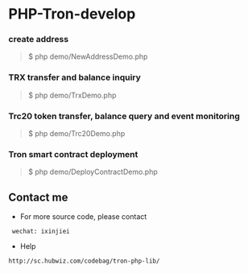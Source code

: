 # PHP-Tron-develop


### create address

> $ php demo/NewAddressDemo.php


### TRX transfer and balance inquiry

> $ php demo/TrxDemo.php


### Trc20 token transfer, balance query and event monitoring

> $ php demo/Trc20Demo.php

### Tron smart contract deployment

> $ php demo/DeployContractDemo.php




## Contact me
- For more source code, please contact
```
 wechat: ixinjiei
```
- Help
```
http://sc.hubwiz.com/codebag/tron-php-lib/
```
